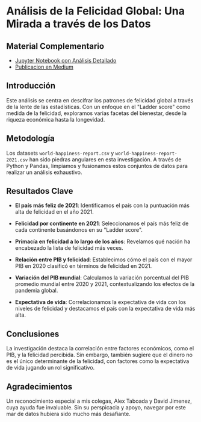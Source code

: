 # Análisis de la Felicidad Global: Una Mirada a través de los Datos

## Material Complementario

- [Jupyter Notebook con Análisis Detallado](https://github.com/ferkuellar/BigData-Procesing/blob/main/proyecto.ipynb)
- [Publicacion en Medium](https://medium.com/@fercuellar/explora-el-an%C3%A1lisis-notebook-8659cc721219)

## Introducción

Este análisis se centra en descifrar los patrones de felicidad global a través de la lente de las estadísticas. Con un enfoque en el "Ladder score" como medida de la felicidad, exploramos varias facetas del bienestar, desde la riqueza económica hasta la longevidad.

## Metodología

Los datasets `world-happiness-report.csv` y `world-happiness-report-2021.csv` han sido piedras angulares en esta investigación. A través de Python y Pandas, limpiamos y fusionamos estos conjuntos de datos para realizar un análisis exhaustivo.

## Resultados Clave

- **El país más feliz de 2021**: Identificamos el país con la puntuación más alta de felicidad en el año 2021.
  
- **Felicidad por continente en 2021**: Seleccionamos el país más feliz de cada continente basándonos en su "Ladder score".
  
- **Primacía en felicidad a lo largo de los años**: Revelamos qué nación ha encabezado la lista de felicidad más veces.
  
- **Relación entre PIB y felicidad**: Establecimos cómo el país con el mayor PIB en 2020 clasificó en términos de felicidad en 2021.
  
- **Variación del PIB mundial**: Calculamos la variación porcentual del PIB promedio mundial entre 2020 y 2021, contextualizando los efectos de la pandemia global.

- **Expectativa de vida**: Correlacionamos la expectativa de vida con los niveles de felicidad y destacamos el país con la expectativa de vida más alta.

## Conclusiones

La investigación destaca la correlación entre factores económicos, como el PIB, y la felicidad percibida. Sin embargo, también sugiere que el dinero no es el único determinante de la felicidad, con factores como la expectativa de vida jugando un rol significativo.

## Agradecimientos

Un reconocimiento especial a mis colegas, Alex Taboada y David Jimenez, cuya ayuda fue invaluable. Sin su perspicacia y apoyo, navegar por este mar de datos hubiera sido mucho más desafiante.



